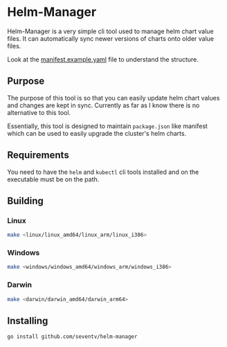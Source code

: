 # Helm-Manager

Helm-Manager is a very simple cli tool used to manage helm chart value files.
It can automatically sync newer versions of charts onto older value files.

Look at the [manifest.example.yaml](./manifest.example.yaml) file to understand the structure.

## Purpose

The purpose of this tool is so that you can easily update helm chart values and changes are kept in sync.
Currently as far as I know there is no alternative to this tool.

Essentially, this tool is designed to maintain `package.json` like manifest which can be used to easily upgrade the cluster's helm charts.

## Requirements

You need to have the `helm` and `kubectl` cli tools installed and on the executable must be on the path.

## Building

### Linux

```bash
make <linux/linux_amd64/linux_arm/linux_i386>
```

### Windows

```bash
make <windows/windows_amd64/windows_arm/windows_i386>
```

### Darwin

```bash
make <darwin/darwin_amd64/darwin_arm64>
```

## Installing

```bash
go install github.com/seventv/helm-manager
```
